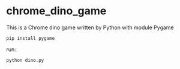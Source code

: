 # chrome_dino_game
This is a Chrome dino game written by Python with module Pygame

```
pip install pygame
```
run:

```
python dino.py
```
